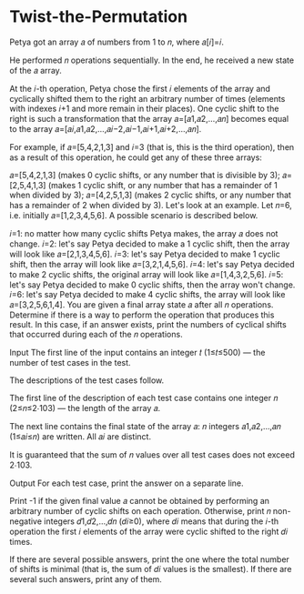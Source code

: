 # Twist-the-Permutation

Petya got an array 𝑎 of numbers from 1 to 𝑛, where 𝑎[𝑖]=𝑖.

He performed 𝑛 operations sequentially. In the end, he received a new state of the 𝑎 array.

At the 𝑖-th operation, Petya chose the first 𝑖 elements of the array and cyclically shifted them to the right an arbitrary number of times (elements with indexes 𝑖+1 and more remain in their places). One cyclic shift to the right is such a transformation that the array 𝑎=[𝑎1,𝑎2,…,𝑎𝑛] becomes equal to the array 𝑎=[𝑎𝑖,𝑎1,𝑎2,…,𝑎𝑖−2,𝑎𝑖−1,𝑎𝑖+1,𝑎𝑖+2,…,𝑎𝑛].

For example, if 𝑎=[5,4,2,1,3] and 𝑖=3 (that is, this is the third operation), then as a result of this operation, he could get any of these three arrays:

𝑎=[5,4,2,1,3] (makes 0 cyclic shifts, or any number that is divisible by 3);
𝑎=[2,5,4,1,3] (makes 1 cyclic shift, or any number that has a remainder of 1 when divided by 3);
𝑎=[4,2,5,1,3] (makes 2 cyclic shifts, or any number that has a remainder of 2 when divided by 3).
Let's look at an example. Let 𝑛=6, i.e. initially 𝑎=[1,2,3,4,5,6]. A possible scenario is described below.

𝑖=1: no matter how many cyclic shifts Petya makes, the array 𝑎 does not change.
𝑖=2: let's say Petya decided to make a 1 cyclic shift, then the array will look like 𝑎=[2,1,3,4,5,6].
𝑖=3: let's say Petya decided to make 1 cyclic shift, then the array will look like 𝑎=[3,2,1,4,5,6].
𝑖=4: let's say Petya decided to make 2 cyclic shifts, the original array will look like 𝑎=[1,4,3,2,5,6].
𝑖=5: let's say Petya decided to make 0 cyclic shifts, then the array won't change.
𝑖=6: let's say Petya decided to make 4 cyclic shifts, the array will look like 𝑎=[3,2,5,6,1,4].
You are given a final array state 𝑎 after all 𝑛 operations. Determine if there is a way to perform the operation that produces this result. In this case, if an answer exists, print the numbers of cyclical shifts that occurred during each of the 𝑛 operations.

Input
The first line of the input contains an integer 𝑡 (1≤𝑡≤500) — the number of test cases in the test.

The descriptions of the test cases follow.

The first line of the description of each test case contains one integer 𝑛 (2≤𝑛≤2⋅103) — the length of the array 𝑎.

The next line contains the final state of the array 𝑎: 𝑛 integers 𝑎1,𝑎2,…,𝑎𝑛 (1≤𝑎𝑖≤𝑛) are written. All 𝑎𝑖 are distinct.

It is guaranteed that the sum of 𝑛 values over all test cases does not exceed 2⋅103.

Output
For each test case, print the answer on a separate line.

Print -1 if the given final value 𝑎 cannot be obtained by performing an arbitrary number of cyclic shifts on each operation. Otherwise, print 𝑛 non-negative integers 𝑑1,𝑑2,…,𝑑𝑛 (𝑑𝑖≥0), where 𝑑𝑖 means that during the 𝑖-th operation the first 𝑖 elements of the array were cyclic shifted to the right 𝑑𝑖 times.

If there are several possible answers, print the one where the total number of shifts is minimal (that is, the sum of 𝑑𝑖 values is the smallest). If there are several such answers, print any of them.
